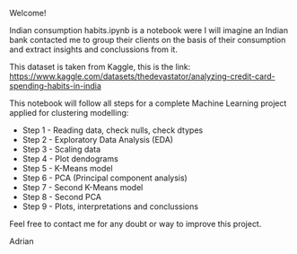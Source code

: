 Welcome! 

Indian consumption habits.ipynb is a notebook were I will imagine an Indian bank contacted me to group their clients on the basis of their consumption and extract insights and conclussions from it.

This dataset is taken from Kaggle, this is the link: https://www.kaggle.com/datasets/thedevastator/analyzing-credit-card-spending-habits-in-india

This notebook will follow all steps for a complete Machine Learning project applied for clustering modelling:
  - Step 1 - Reading data, check nulls, check dtypes
  - Step 2 - Exploratory Data Analysis (EDA)
  - Step 3 - Scaling data
  - Step 4 - Plot dendograms
  - Step 5 - K-Means model
  - Step 6 - PCA (Principal component analysis)
  - Step 7 - Second K-Means model
  - Step 8 - Second PCA
  - Step 9 - Plots, interpretations and conclussions

Feel free to contact me for any doubt or way to improve this project.

Adrian
